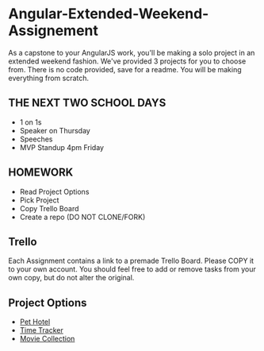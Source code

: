 # Angular-Extended-Weekend-Assignement

As a capstone to your AngularJS work, you'll be making a solo project in an extended weekend fashion. 
We've provided 3 projects for you to choose from. There is no code provided, save for a readme. 
You will be making everything from scratch. 

## THE NEXT TWO SCHOOL DAYS

- 1 on 1s
- Speaker on Thursday
- Speeches
- MVP Standup 4pm Friday


## HOMEWORK
- Read Project Options
- Pick Project
- Copy Trello Board
- Create a repo (DO NOT CLONE/FORK)

## Trello

Each Assignment contains a link to a premade Trello Board. 
Please COPY it to your own account. 
You should feel free to add or remove tasks from your own copy, but do not alter the original.

## Project Options


- [Pet Hotel](https://github.com/PrimeAcademy/pet-hotel-weekend-project)
- [Time Tracker](https://github.com/PrimeAcademy/time-tracker-project)
- [Movie Collection](https://github.com/PrimeAcademy/movie-collection-project)


